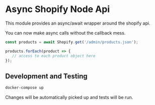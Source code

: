 # Async Shopify Node Api

This module provides an async/await wrapper around
the shopify api.

You can now make async calls without the callback mess.

```javascript
const products = await Shopify.get('/admin/products.json');

products.forEach(product => {
   // access to each product object here 
});
```

## Development and Testing

```bash
docker-compose up
```

Changes will be automatically picked up and tests will be run. 